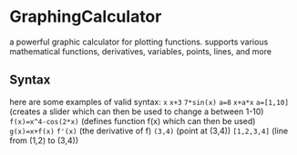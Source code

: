 # GraphingCalculator
a powerful graphic calculator for plotting functions. supports various mathematical functions, derivatives, variables, points, lines, and more

## Syntax
here are some examples of valid syntax:
`x`
`x+3`
`7*sin(x)`
`a=8`
`x+a*x`
`a=[1,10]` (creates a slider which can then be used to change a between 1-10)
`f(x)=x^4-cos(2*x)` (defines function f(x) which can then be used)
`g(x)=x+f(x)`
`f'(x)` (the derivative of f)
`(3,4)` (point at (3,4))
`[1,2,3,4]` (line from (1,2) to (3,4))

